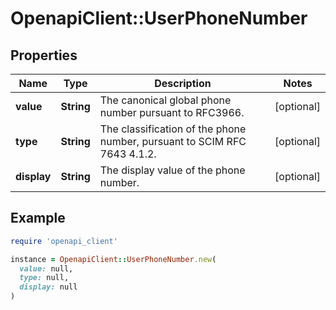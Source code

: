 # OpenapiClient::UserPhoneNumber

## Properties

| Name | Type | Description | Notes |
| ---- | ---- | ----------- | ----- |
| **value** | **String** | The canonical global phone number pursuant to RFC3966. | [optional] |
| **type** | **String** | The classification of the phone number, pursuant to SCIM RFC 7643 4.1.2. | [optional] |
| **display** | **String** | The display value of the phone number. | [optional] |

## Example

```ruby
require 'openapi_client'

instance = OpenapiClient::UserPhoneNumber.new(
  value: null,
  type: null,
  display: null
)
```


